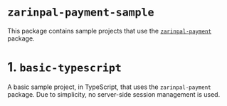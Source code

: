 # `zarinpal-payment-sample`

This package contains sample projects that use the [`zarinpal-payment`](https://github.com/babakks/zarinpal-payment) package.

# 1. `basic-typescript`

A basic sample project, in TypeScript, that uses the `zarinpal-payment` package. Due to simplicity, no server-side session management is used.
